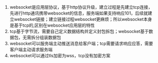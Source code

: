 1. websocket是应用层协议，基于http协议升级，建立过程是先建立tcp连接，先进行http通讯携带websocket的信息，服务端如果支持响应101，后续就建立websocket链接；建立链接过程websocket更麻烦；所以websocket本身是基于tcp的,区别在websocket应用层的特性
2. tcp基于字节流，需要自己定义数据结构并定义封包拆包；websocket基于数据包，无需拆分组装数据包
3. websocket可以服务端主动推送消息给客户端；tcp需要请求响应应答，需要客户端主动请求服务端
4. websocket可以通过tls加密为wss，tcp没有加密方案